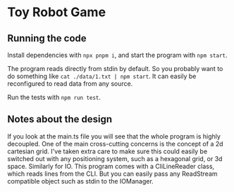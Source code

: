 # Toy Robot Game

## Running the code

Install dependencies with `npx pnpm i`, and start the program with `npm start`.

The program reads directly from stdin by default. So you probably want to do something like `cat ./data/1.txt | npm start`. It can easily be reconfigured to read data from any source.

Run the tests with `npm run test`.

## Notes about the design

If you look at the main.ts file you will see that the whole program is highly decoupled. One of the main cross-cutting concerns is the concept of a 2d cartesian grid. I've taken extra care to make sure this could easily be switched out with any positioning system, such as a hexagonal grid, or 3d space. Similarly for IO. This program comes with a CliLineReader class, which reads lines from the CLI. But you can easily pass any ReadStream compatible object such as stdin to the IOManager.
